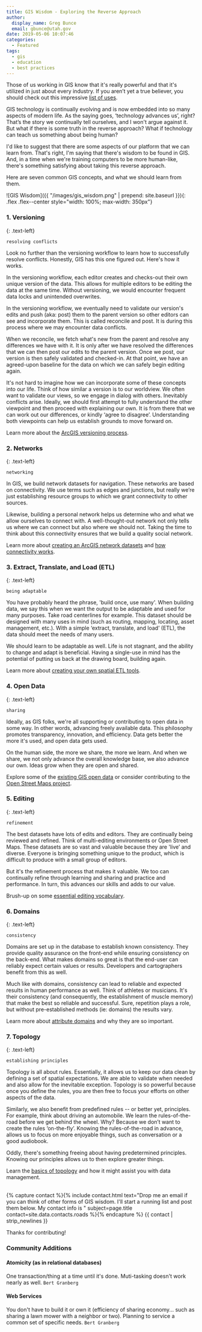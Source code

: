 ```yaml
---
title: GIS Wisdom - Exploring the Reverse Approach
author:
  display_name: Greg Bunce
  email: gbunce@utah.gov
date: 2019-05-06 10:07:46
categories:
  - Featured
tags:
  - gis
  - education
  - best practices
---
```


Those of us working in GIS know that it's really powerful and that it's utilized in just about every industry.  If you aren’t yet a true believer, you should check out this impressive [list of uses](https://gisgeography.com/gis-applications-uses/).  

GIS technology is continually evolving and is now embedded into so many aspects of modern life.  As the saying goes, ‘technology advances us’, right?  That’s the story we continually tell ourselves, and I won't argue against it. But what if there is some truth in the reverse approach?  What if technology can teach us something about being human?

I'd like to suggest that there are some aspects of our platform that we can learn from. That's right, I'm saying that there's wisdom to be found in GIS.  And, in a time when we're training computers to be more human-like, there's something satisfying about taking this reverse approach.

Here are seven common GIS concepts, and what we should learn from them.

![GIS Wisdom]({{ "/images/gis_wisdom.png" | prepend: site.baseurl }}){: .flex .flex--center style="width: 100%; max-width: 350px"}

### 1. Versioning 
{: .text-left}

`resolving conflicts`

Look no further than the versioning workflow to learn how to successfully resolve conflicts.  Honestly, GIS has this one figured out.  Here's how it works. 

In the versioning workflow, each editor creates and checks-out their own unique version of the data. This allows for multiple editors to be editing the data at the same time.  Without versioning, we would encounter frequent data locks and unintended overwrites.  

In the versioning workflow, we eventually need to validate our version's edits and push (aka: post) them to the parent version so other editors can see and incorporate them.  This is called reconcile and post.  It is during this process where we may encounter data conflicts. 

When we reconcile, we fetch what's new from the parent and resolve any differences we have with it.  It is only after we have resolved the differences that we can then post our edits to the parent version.  Once we post, our version is then safely validated and checked-in. At that point, we have an agreed-upon baseline for the data on which we can safely begin editing again. 

It's not hard to imagine how we can incorporate some of these concepts into our life.  Think of how similar a version is to our worldview.  We often want to validate our views, so we engage in dialog with others.  Inevitably conflicts arise. Ideally, we should first attempt to fully understand the other viewpoint and then proceed with explaining our own.  It is from there that we can work out our differences, or kindly ‘agree to disagree’.  Understanding both viewpoints can help us establish grounds to move forward on.

Learn more about the [ArcGIS versioning process](http://desktop.arcgis.com/en/arcmap/latest/manage-data/geodatabases/the-version-editing-process.htm).

### 2. Networks 
{: .text-left}

`networking`

In GIS, we build network datasets for navigation.  These networks are based on connectivity.  We use terms such as edges and junctions, but really we’re just establishing resource groups to which we grant connectivity to other sources.

Likewise, building a personal network helps us determine who and what we allow ourselves to connect with.  A well-thought-out network not only tells us where we can connect but also where we should not. Taking the time to think about this connectivity ensures that we build a quality social network.

Learn more about [creating an ArcGIS network datasets](http://desktop.arcgis.com/en/arcmap/latest/extensions/network-analyst/creating-a-network-dataset.htm) and [how connectivity works](http://desktop.arcgis.com/en/arcmap/latest/extensions/network-analyst/understanding-connectivity.htm).

### 3. Extract, Translate, and Load (ETL) 
{: .text-left}

`being adaptable`

You have probably heard the phrase, 'build once, use many'.  When building data, we say this when we want the output to be adaptable and used for many purposes.  Take road centerlines for example.  This dataset should be designed with many uses in mind (such as routing, mapping, locating, asset management, etc.).  With a simple ‘extract, translate, and load’ (ETL), the data should meet the needs of many users.  

We should learn to be adaptable as well.  Life is not stagnant, and the ability to change and adapt is beneficial.  Having a single-use in mind has the potential of putting us back at the drawing board, building again.

Learn more about [creating your own spatial ETL tools](http://desktop.arcgis.com/en/arcmap/10.6/extensions/data-interoperability/spatial-etl-tools.htm).

### 4. Open Data
{: .text-left}

`sharing`

Ideally, as GIS folks, we're all supporting or contributing to open data in some way.  In other words, advancing freely available data.  This philosophy promotes transparency,  innovation, and efficiency.  Data gets better the more it's used, and open data gets used.

On the human side, the more we share, the more we learn.  And when we share, we not only advance the overall knowledge base, we also advance our own. Ideas grow when they are open and shared.  

Explore some of the [existing GIS open data](http://hub.arcgis.com/pages/open-data) or consider contributing to the [Open Street Maps project](https://www.openstreetmap.org/about).

### 5. Editing
{: .text-left}

`refinement`

The best datasets have lots of edits and editors.  They are continually being reviewed and refined. Think of multi-editing environments or Open Street Maps.  These datasets are so vast and valuable because they are 'live’ and diverse.  Everyone is bringing something unique to the product, which is difficult to produce with a small group of editors.

But it's the refinement process that makes it valuable.  We too can continually refine through learning and sharing and practice and performance.  In turn, this advances our skills and adds to our value.

Brush-up on some [essential editing vocabulary](http://desktop.arcgis.com/en/arcmap/10.3/manage-data/editing/essential-editing-vocabulary.htm).

### 6. Domains
{: .text-left}

`consistency`

Domains are set up in the database to establish known consistency. They provide quality assurance on the front-end while ensuring consistency on the back-end.  What makes domains so great is that the end-user can reliably expect certain values or results.  Developers and cartographers benefit from this as well. 

Much like with domains, consistency can lead to reliable and expected results in human performance as well.  Think of athletes or musicians.  It's their consistency (and consequently, the establishment of muscle memory) that make the best so reliable and successful. Sure, repetition plays a role, but without pre-established methods (ie: domains) the results vary.   

Learn more about [attribute domains](https://pro.arcgis.com/en/pro-app/help/data/geodatabases/overview/an-overview-of-attribute-domains.htm) and why they are so important. 

### 7. Topology
{: .text-left}

`establishing principles`

Topology is all about rules.  Essentially, it allows us to keep our data clean by defining a set of spatial expectations.  We are able to validate when needed and also allow for the inevitable exception.  Topology is so powerful because once you define the rules, you are then free to focus your efforts on other aspects of the data.

Similarly, we also benefit from predefined rules -- or better yet, principles.  For example, think about driving an automobile.  We learn the rules-of-the-road before we get behind the wheel.  Why?  Because we don’t want to create the rules ‘on-the-fly’.  Knowing the rules-of-the-road in advance, allows us to focus on more enjoyable things, such as conversation or a good audiobook.

Oddly, there's something freeing about having predetermined principles.  Knowing our principles allows us to then explore greater things.

Learn the [basics of topology](https://pro.arcgis.com/en/pro-app/help/data/topologies/topology-basics.htm) and how it might assist you with data management.

<br/>
{% capture contact %}{% include contact.html text="Drop me an email if you can think of other forms of GIS wisdom.  I'll start a running list and post them below.  My contact info is " subject=page.title contact=site.data.contacts.roads %}{% endcapture %}
{{ contact | strip_newlines }}

Thanks for contributing!

### Community Additions

#### Atomicity (as in relational databases)

One transaction/thing at a time until it's done. Muti-tasking doesn't work nearly as well. `Bert Granberg`

#### Web Services
You don't have to build it or own it (efficiency of sharing economy... such as sharing a lawn mower with a neighbor or two). Planning to service a common set of specific needs.  `Bert Granberg`
